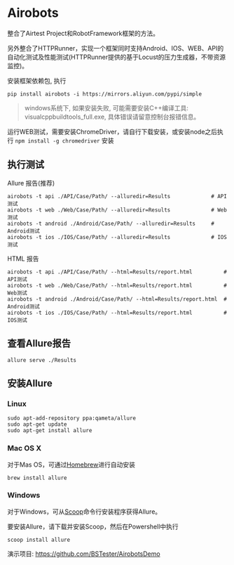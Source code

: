 # Airobots

整合了Airtest Project和RobotFramework框架的方法。

另外整合了HTTPRunner，实现一个框架同时支持Android、IOS、WEB、API的自动化测试及性能测试(HTTPRunner提供的基于Locust的压力生成器，不带资源监控)。

安装框架依赖包, 执行

```
pip install airobots -i https://mirrors.aliyun.com/pypi/simple
```

> windows系统下, 如果安装失败, 可能需要安装C++编译工具: visualcppbuildtools_full.exe, 具体错误请留意控制台报错信息。


运行WEB测试，需要安装ChromeDriver，请自行下载安装，或安装node之后执行 `npm install -g chromedriver` 安装

## 执行测试 

Allure 报告(推荐)
```
airobots -t api ./API/Case/Path/ --alluredir=Results             # API测试
airobots -t web ./Web/Case/Path/ --alluredir=Results             # Web测试
airobots -t android ./Android/Case/Path/ --alluredir=Results     # Android测试
airobots -t ios ./IOS/Case/Path/ --alluredir=Results             # IOS测试
```

HTML 报告
```
airobots -t api ./API/Case/Path/ --html=Results/report.html          # API测试
airobots -t web ./Web/Case/Path/ --html=Results/report.html          # Web测试
airobots -t android ./Android/Case/Path/ --html=Results/report.html  # Android测试
airobots -t ios ./IOS/Case/Path/ --html=Results/report.html          # IOS测试
```

## 查看Allure报告

```
allure serve ./Results
```

## 安装Allure

### Linux
```
sudo apt-add-repository ppa:qameta/allure
sudo apt-get update 
sudo apt-get install allure
```

### Mac OS X

对于Mas OS，可通过[Homebrew](https://brew.sh/)进行自动安装

```
brew install allure
```

### Windows

对于Windows，可从[Scoop](https://scoop.sh/)命令行安装程序获得Allure。

要安装Allure，请下载并安装Scoop，然后在Powershell中执行

```
scoop install allure
```



演示项目: https://github.com/BSTester/AirobotsDemo

